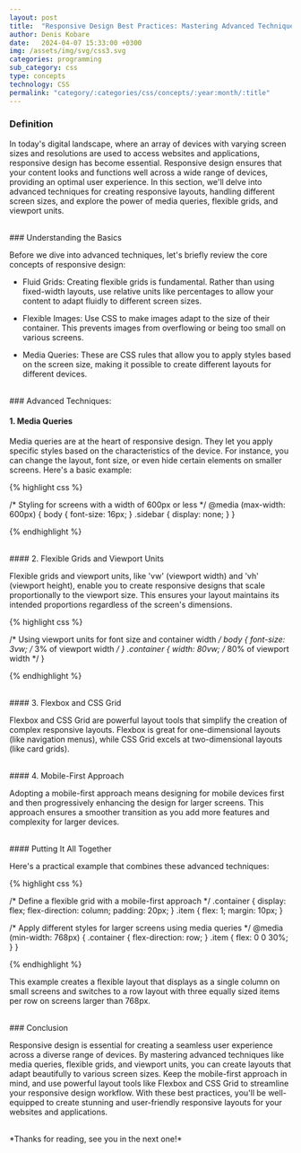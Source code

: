 ```yaml
---
layout: post
title:  "Responsive Design Best Practices: Mastering Advanced Techniques"
author: Denis Kobare
date:   2024-04-07 15:33:00 +0300
img: /assets/img/svg/css3.svg
categories: programming
sub_category: css
type: concepts
technology: CSS
permalink: "category/:categories/css/concepts/:year:month/:title"
---
```


### Definition

In today's digital landscape, where an array of devices with varying screen 
sizes and resolutions are used to access websites and applications, responsive 
design has become essential. Responsive design ensures that your content looks 
and functions well across a wide range of devices, providing an optimal user 
experience. In this section, we'll delve into advanced techniques for creating 
responsive layouts, handling different screen sizes, and explore the power of 
media queries, flexible grids, and viewport units.



<br>
### Understanding the Basics

Before we dive into advanced techniques, let's briefly review the core concepts 
of responsive design:

- Fluid Grids: Creating flexible grids is fundamental. Rather than using 
fixed-width layouts, use relative units like percentages to allow your content 
to adapt fluidly to different screen sizes.

- Flexible Images: Use CSS to make images adapt to the size of their container. 
This prevents images from overflowing or being too small on various screens.

- Media Queries: These are CSS rules that allow you to apply styles based on the 
screen size, making it possible to create different layouts for different devices.



<br>
### Advanced Techniques:

#### 1. Media Queries

Media queries are at the heart of responsive design. They let you apply specific 
styles based on the characteristics of the device. For instance, you can change 
the layout, font size, or even hide certain elements on smaller screens. Here's 
a basic example:

{% highlight css %}

/* Styling for screens with a width of 600px or less */
@media (max-width: 600px) {
    body {
        font-size: 16px;
    }
    .sidebar {
        display: none;
    }
}

{% endhighlight %}



<br>
#### 2. Flexible Grids and Viewport Units

Flexible grids and viewport units, like 'vw' (viewport width) and 'vh' 
(viewport height), enable you to create responsive designs that scale 
proportionally to the viewport size. This ensures your layout maintains its 
intended proportions regardless of the screen's dimensions.

{% highlight css %}

/* Using viewport units for font size and container width */
body {
    font-size: 3vw; /* 3% of viewport width */
}
.container {
    width: 80vw; /* 80% of viewport width */
}

{% endhighlight %}



<br>
#### 3. Flexbox and CSS Grid

Flexbox and CSS Grid are powerful layout tools that simplify the creation of 
complex responsive layouts. Flexbox is great for one-dimensional layouts 
(like navigation menus), while CSS Grid excels at two-dimensional layouts 
(like card grids).



<br>
#### 4. Mobile-First Approach

Adopting a mobile-first approach means designing for mobile devices first and 
then progressively enhancing the design for larger screens. This approach 
ensures a smoother transition as you add more features and complexity for larger 
devices.



<br>
#### Putting It All Together

Here's a practical example that combines these advanced techniques:

{% highlight css %}

/* Define a flexible grid with a mobile-first approach */
.container {
    display: flex;
    flex-direction: column;
    padding: 20px;
}
.item {
    flex: 1;
    margin: 10px;
}

/* Apply different styles for larger screens using media queries */
@media (min-width: 768px) {
    .container {
        flex-direction: row;
    }
    .item {
        flex: 0 0 30%;
    }
}

{% endhighlight %}


This example creates a flexible layout that displays as a single column on 
small screens and switches to a row layout with three equally sized items per 
row on screens larger than 768px.



<br>
### Conclusion

Responsive design is essential for creating a seamless user experience across a 
diverse range of devices. By mastering advanced techniques like media queries, 
flexible grids, and viewport units, you can create layouts that adapt 
beautifully to various screen sizes. Keep the mobile-first approach in mind, and 
use powerful layout tools like Flexbox and CSS Grid to streamline your 
responsive design workflow. With these best practices, you'll be well-equipped 
to create stunning and user-friendly responsive layouts for your websites and 
applications.



<br>
*Thanks for reading, see you in the next one!*
